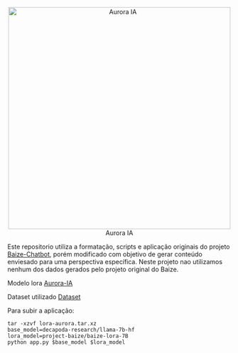 <p align="center">
<img width="500px" alt="Aurora IA" src="https://images.scrolller.com/atto/fully-automated-luxury-gay-space-communism-6qpbgez7w0-1080x648.jpg></p>

# Aurora IA 

Este repositorio utiliza a formatação, scripts e aplicação originais do projeto <a href="https://github.com/project-baize/baize-chatbot">Baize-Chatbot</a>, porém modificado com objetivo de gerar conteúdo enviesado para uma perspectiva específica. Neste projeto nao utilizamos nenhum dos dados gerados pelo projeto original do Baize.


Modelo lora  <a href="https://huggingface.co/chenuneris/lora-aurora">Aurora-IA</a>

Dataset utilizado <a href="https://huggingface.co/datasets/chenuneris/aurora-mix-data-baize-format/tree/main">Dataset</a>

Para subir a aplicação:

```
tar -xzvf lora-aurora.tar.xz
base_model=decapoda-research/llama-7b-hf
lora_model=project-baize/baize-lora-7B
python app.py $base_model $lora_model
```
